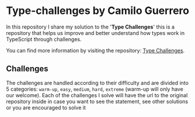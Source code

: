 # Type-challenges by Camilo Guerrero

In this repository I share my solution to the '**Type Challenges**' this is a repository that helps us improve and better understand how types work in TypeScript through challenges.

You can find more information by visiting the repository: [Type Challenges](https://github.com/type-challenges/type-challenges).

## Challenges

The challenges are handled according to their difficulty and are divided into 5 categories: `warm-up`, `easy`, `medium`, `hard`, `extreme` (warm-up will only have our welcome).
Each of the challenges I solve will have the url to the original repository inside in case you want to see the statement, see other solutions or you are encouraged to solve it
